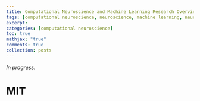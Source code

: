 ```yaml
---
title: Computational Neuroscience and Machine Learning Research Overview 
tags: [computational neuroscience, neuroscience, machine learning, neural dynamics, all audiences, resources]
excerpt: 
categories: [computational neuroscience]
toc: true
mathjax: "true"
comments: true
collection: posts
---
```


*In progress.*


# MIT # 


